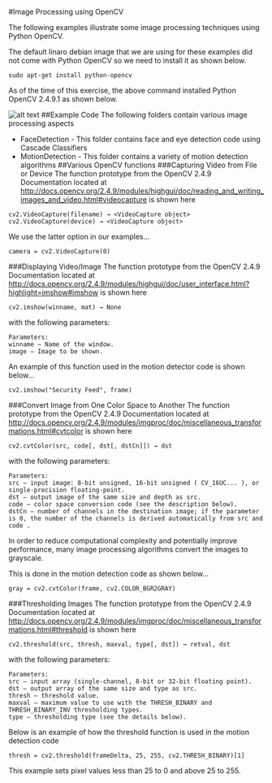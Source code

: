 #Image Processing using OpenCV

The following examples illustrate some image processing techniques using Python OpenCV.

The default linaro debian image that we are using for these examples did not come with Python OpenCV so we need to install it as shown below.

```
sudo apt-get install python-opencv
```
As of the time of this exercise, the above command installed Python OpenCV 2.4.9.1 as shown below.

![alt text](https://github.com/mvartani76/iot-detroit-jan2017/blob/master/Images/python-opencv-install-jan2017.png "Python OpenCV Install")
##Example Code
The following folders contain various image processing aspects
- FaceDetection - This folder contains face and eye detection code using Cascade Classifiers
- MotionDetection - This folder contains a variety of motion detection algorithms
##Various OpenCV functions
###Capturing Video from File or Device
The function prototype from the OpenCV 2.4.9 Documentation located at http://docs.opencv.org/2.4.9/modules/highgui/doc/reading_and_writing_images_and_video.html#videocapture is shown here
```
cv2.VideoCapture(filename) → <VideoCapture object>
cv2.VideoCapture(device) → <VideoCapture object>
```
We use the latter option in our examples...
```
camera = cv2.VideoCapture(0)
```
###Displaying Video/Image
The function prototype from the OpenCV 2.4.9 Documentation located at http://docs.opencv.org/2.4.9/modules/highgui/doc/user_interface.html?highlight=imshow#imshow is shown here
```
cv2.imshow(winname, mat) → None
```
with the following parameters:
```
Parameters:	
winname – Name of the window.
image – Image to be shown.
```
An example of this function used in the motion detector code is shown below...
```
cv2.imshow("Security Feed", frame)
```
###Convert Image from One Color Space to Another
The function prototype from the OpenCV 2.4.9 Documentation located at http://docs.opencv.org/2.4.9/modules/imgproc/doc/miscellaneous_transformations.html#cvtcolor is shown here
```
cv2.cvtColor(src, code[, dst[, dstCn]]) → dst
```
with the following parameters:
```
Parameters:	
src – input image: 8-bit unsigned, 16-bit unsigned ( CV_16UC... ), or single-precision floating-point.
dst – output image of the same size and depth as src.
code – color space conversion code (see the description below).
dstCn – number of channels in the destination image; if the parameter is 0, the number of the channels is derived automatically from src and code .
```
In order to reduce computational complexity and potentially improve performance, many image processing algorithms convert the images to grayscale.

This is done in the motion detection code as shown below...
```
gray = cv2.cvtColor(frame, cv2.COLOR_BGR2GRAY)
```
###Thresholding Images
The function prototype from the OpenCV 2.4.9 Documentation located at http://docs.opencv.org/2.4.9/modules/imgproc/doc/miscellaneous_transformations.html#threshold is shown here
```
cv2.threshold(src, thresh, maxval, type[, dst]) → retval, dst
```
with the following parameters:
```
Parameters:	
src – input array (single-channel, 8-bit or 32-bit floating point).
dst – output array of the same size and type as src.
thresh – threshold value.
maxval – maximum value to use with the THRESH_BINARY and THRESH_BINARY_INV thresholding types.
type – thresholding type (see the details below).
```
Below is an example of how the threshold function is used in the motion detection code
```
thresh = cv2.threshold(frameDelta, 25, 255, cv2.THRESH_BINARY)[1]
```
This example sets pixel values less than 25 to 0 and above 25 to 255.
